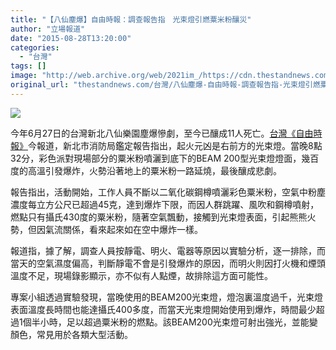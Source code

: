 ```yaml
---
title: "【八仙塵爆】自由時報：調查報告指　光束燈引燃粟米粉釀災"
author: "立場報道"
date: "2015-08-28T13:20:00"
categories:
  - "台灣"
tags: []
image: "http://web.archive.org/web/2021im_/https://cdn.thestandnews.com/media/photos/cache/beam-10_Mx5ER_1200x0.png"
original_url: "thestandnews.com/台灣/八仙塵爆-自由時報-調查報告指-光束燈引燃粟米粉釀災"
---
```

![](http://web.archive.org/web/2021im_/https://cdn.thestandnews.com/media/photos/cache/beam-10_Mx5ER_1200x0.png)

今年6月27日的台灣新北八仙樂園塵爆慘劇，至今已釀成11人死亡。[台灣《自由時報》](http://web.archive.org/web/20210629013220/http://news.ltn.com.tw/news/society/breakingnews/1426445)今報道，新北市消防局鑑定報告指出，起火元凶是右前方的光束燈。當晚8點32分，彩色派對現場部分的粟米粉噴灑到底下的BEAM 200型光束燈燈面，幾百度的高溫引發爆炸，火勢沿著地上的粟米粉一路延燒，最後釀成悲劇。

報告指出，活動開始，工作人員不斷以二氧化碳鋼樽噴灑彩色粟米粉，空氣中粉塵濃度每立方公尺已超過45克，達到爆炸下限，而因人群跳躍、風吹和鋼樽噴射，燃點只有攝氏430度的粟米粉，隨著空氣飄動，接觸到光束燈表面，引起熊熊火勢，但因氣流關係，看來起來如在空中爆炸一樣。

報道指，據了解，調查人員按靜電、明火、電器等原因以實驗分析，逐一排除，而當天的空氣濕度偏高，判斷靜電不會是引發爆炸的原因，而明火則因打火機和煙頭溫度不足，現場錄影顯示，亦不似有人點煙，故排除這方面可能性。

專案小組透過實驗發現，當晚使用的BEAM200光束燈，燈泡裏溫度過千，光束燈表面溫度長時間也能達攝氏400多度，而當天光束燈開始使用到爆炸，時間最少超過1個半小時，足以超過粟米粉的燃點。該BEAM200光束燈可射出強光，並能變顏色，常見用於各類大型活動。
